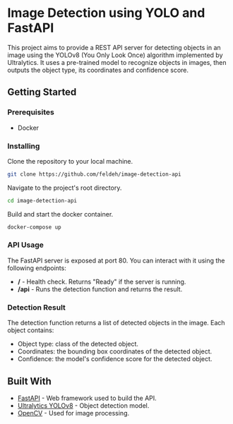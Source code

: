 # Image Detection using YOLO and FastAPI

This project aims to provide a REST API server for detecting objects in an image using the YOLOv8 (You Only Look Once) algorithm implemented by Ultralytics. It uses a pre-trained model to recognize objects in images, then outputs the object type, its coordinates and confidence score.

## Getting Started

### Prerequisites

- Docker

### Installing

Clone the repository to your local machine.

```bash
git clone https://github.com/feldeh/image-detection-api
```

Navigate to the project's root directory.

```bash
cd image-detection-api
```

Build and start the docker container.

```bash
docker-compose up
```

### API Usage

The FastAPI server is exposed at port 80. You can interact with it using the following endpoints:

- **/** - Health check. Returns "Ready" if the server is running.
- **/api** - Runs the detection function and returns the result.

### Detection Result

The detection function returns a list of detected objects in the image. Each object contains:

- Object type: class of the detected object.
- Coordinates: the bounding box coordinates of the detected object.
- Confidence: the model's confidence score for the detected object.

## Built With

- [FastAPI](https://fastapi.tiangolo.com/) - Web framework used to build the API.
- [Ultralytics YOLOv8](https://github.com/ultralytics/ultralytics) - Object detection model.
- [OpenCV](https://opencv.org/) - Used for image processing.
